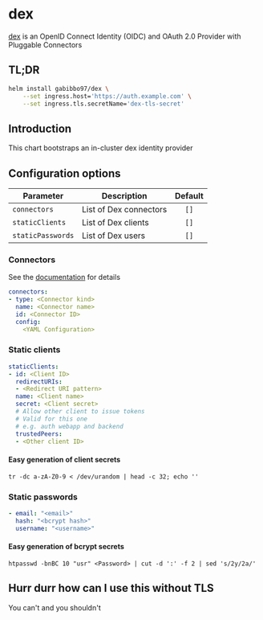 # dex

[dex](https://github.com/dexidp/dex) is an OpenID Connect Identity (OIDC) and OAuth 2.0 Provider with Pluggable Connectors

## TL;DR

```bash
helm install gabibbo97/dex \
    --set ingress.host='https://auth.example.com' \
    --set ingress.tls.secretName='dex-tls-secret'
```

## Introduction

This chart bootstraps an in-cluster dex identity provider

## Configuration options

| Parameter         | Description            | Default |
| ----------------- | ---------------------- | :-----: |
| `connectors`      | List of Dex connectors |  `[]`   |
| `staticClients`   | List of Dex clients    |  `[]`   |
| `staticPasswords` | List of Dex users      |  `[]`   |

### Connectors

See the [documentation](https://github.com/dexidp/dex/tree/master/Documentation/connectors) for details

```yaml
connectors:
- type: <Connector kind>
  name: <Connector name>
  id: <Connector ID>
  config:
    <YAML Configuration>
```

### Static clients

```yaml
staticClients:
- id: <Client ID>
  redirectURIs:
  - <Redirect URI pattern>
  name: <Client name>
  secret: <Client secret>
  # Allow other client to issue tokens
  # Valid for this one
  # e.g. auth webapp and backend
  trustedPeers:
  - <Other client ID>
```

#### Easy generation of client secrets

`tr -dc a-zA-Z0-9 < /dev/urandom | head -c 32; echo ''`

### Static passwords

```yaml
- email: "<email>"
  hash: "<bcrypt hash>"
  username: "<username>"
```

#### Easy generation of bcrypt secrets

`htpasswd -bnBC 10 "usr" <Password> | cut -d ':' -f 2 | sed 's/2y/2a/'`

## Hurr durr how can I use this without TLS

You can't and you shouldn't

